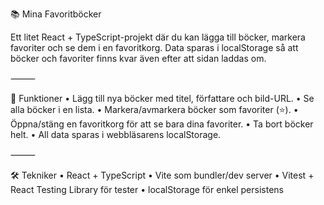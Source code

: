 📚 Mina Favoritböcker

Ett litet React + TypeScript-projekt där du kan lägga till böcker, markera favoriter och se dem i en favoritkorg.
Data sparas i localStorage så att böcker och favoriter finns kvar även efter att sidan laddas om.

⸻

🚀 Funktioner
	•	Lägg till nya böcker med titel, författare och bild-URL.
	•	Se alla böcker i en lista.
	•	Markera/avmarkera böcker som favoriter (⭐).
	•	Öppna/stäng en favoritkorg för att se bara dina favoriter.
	•	Ta bort böcker helt.
	•	All data sparas i webbläsarens localStorage.

⸻

🛠️ Tekniker
	•	React + TypeScript
	•	Vite som bundler/dev server
	•	Vitest + React Testing Library för tester
	•	localStorage för enkel persistens

  